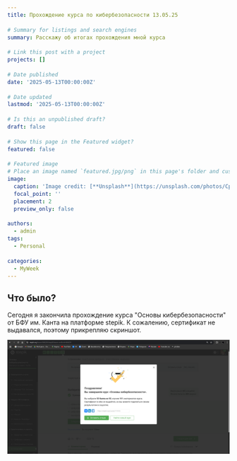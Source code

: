 ```yaml
---
title: Прохождение курса по кибербезопасности 13.05.25

# Summary for listings and search engines
summary: Расскажу об итогах прохождения мной курса

# Link this post with a project
projects: []

# Date published
date: '2025-05-13T00:00:00Z'

# Date updated
lastmod: '2025-05-13T00:00:00Z'

# Is this an unpublished draft?
draft: false

# Show this page in the Featured widget?
featured: false

# Featured image
# Place an image named `featured.jpg/png` in this page's folder and customize its options here.
image:
  caption: 'Image credit: [**Unsplash**](https://unsplash.com/photos/CpkOjOcXdUY)'
  focal_point: ''
  placement: 2
  preview_only: false

authors:
  - admin
tags:
  - Personal

categories:
  - MyWeek
---
```


## Что было?

Сегодня я закончила прохождение курса "Основы кибербезопасности" от БФУ им. Канта на платформе stepik. К сожалению, сертификат не выдавался, поэтому прикрепляю скриншот.

![Screenshot](Screenshot)


